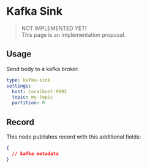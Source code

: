 # Kafka Sink

> NOT IMPLEMENTED YET!  
> This page is an implementation proposal.

## Usage

Send body to a kafka broker.

```yaml
type: kafka-sink
settings:
  host: localhost:9092
  topic: my-topic
  partition: 0
```

## Record

This node publishes record with this additional fields:

```json
{
  // kafka metadata
}
```